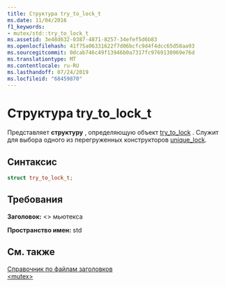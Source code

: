 ```yaml
---
title: Структура try_to_lock_t
ms.date: 11/04/2016
f1_keywords:
- mutex/std::try_to_lock_t
ms.assetid: 3e48d632-0387-4871-8257-34efef5d6b83
ms.openlocfilehash: 41f75a06331622f7d06bcfc9d4f4dcc65d58aa93
ms.sourcegitcommit: 0dcab746c49f13946b0a7317fc9769130969e76d
ms.translationtype: MT
ms.contentlocale: ru-RU
ms.lasthandoff: 07/24/2019
ms.locfileid: "68459870"
---
```

# <a name="trytolockt-structure"></a>Структура try_to_lock_t

Представляет **структуру** , определяющую объект [try_to_lock](../standard-library/mutex-functions.md#try_to_lock) . Служит для выбора одного из перегруженных конструкторов [unique_lock](../standard-library/unique-lock-class.md).

## <a name="syntax"></a>Синтаксис

```cpp
struct try_to_lock_t;
```

## <a name="requirements"></a>Требования

**Заголовок:** \<> мьютекса

**Пространство имен:** std

## <a name="see-also"></a>См. также

[Справочник по файлам заголовков](../standard-library/cpp-standard-library-header-files.md)\
[\<mutex>](../standard-library/mutex.md)
